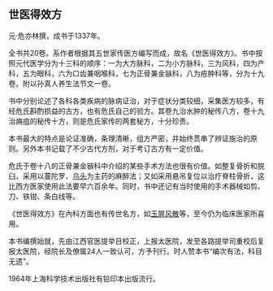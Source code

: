 ## 世医得效方

元·危亦林撰，成书于1337年。

全书共20卷。系作者根据其五世家传医方编写而成，故名《世医得效方》。书中按照元代医学分为十三科的顺序：一为大方脉科，二为小方脉科，三为风科，四为产科，五为眼科，六为口齿兼咽喉科，七为正骨兼金镞科，八为疮肿科等，分为十九卷。附以孙真人养生法节文一卷。

书中分别论述了各科各类疾病的脉病证治，对于症状分类较细，采集医方较多，有经危氏斟酌损益的古方，也有危氏自己的验方。其卷九治水肿的秘传八方，卷十九治痈疽的秘传十方，则是危氏家传的两套秘方，十分珍贵。

本书最大的特点是论证准确，条理清晰，组方严密，并始终贯串了辨证施治的原则。另外本书记载了不少古代方剂，对于考订古方有一定价值。

危氏于卷十八的正骨兼金镞科中介绍的某些手术方法也很有价值。如整复骨折和脱臼，采用以蔓陀罗、[乌头](https://www.gmzyjc.com/read/bc/bc07-0.1.1.0.0.md)为主药的麻醉法；又如采用悬吊复位以治疗脊柱骨折，这比西方医家使用此法要早六百余年。同时，书中还记有当时使用的手术器械如剪、刀、铁钳、条白线等。

《世医得效方》在內科方面也有传世名方，如[玉屏风散](https://www.gmzyjc.com/read/fjx/fjx07-0.12.0.0.0.md)等，至今仍为临床医家所喜用。

本书编撰始就，先由江西官医提举目校正，上报太医院，发至各路提举司重校后复报太医院，经院长及僚属24人一致认可，方予刊行。时人赞本书“编次有法，科目无遗”。

1964年上海科学技术出版社有铅印本出版流行。
